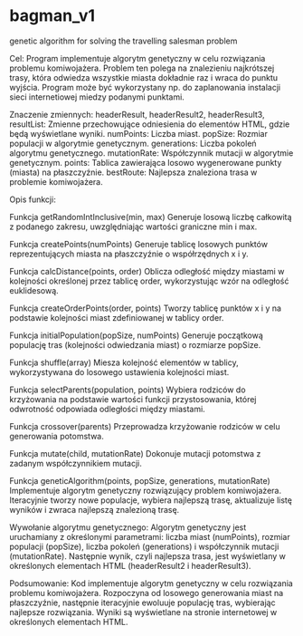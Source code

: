 # bagman_v1
genetic algorithm for solving the travelling salesman problem

Cel:
Program implementuje algorytm genetyczny w celu rozwiązania problemu komiwojażera. Problem ten polega na znalezieniu najkrótszej trasy, która odwiedza wszystkie miasta dokładnie raz i wraca do punktu wyjścia. Program może być wykorzystany np. do zaplanowania instalacji sieci internetiowej miedzy podanymi punktami. 

Znaczenie zmiennych:
headerResult, headerResult2, headerResult3, resultList: Zmienne przechowujące odniesienia do elementów HTML, gdzie będą wyświetlane wyniki.
numPoints: Liczba miast.
popSize: Rozmiar populacji w algorytmie genetycznym.
generations: Liczba pokoleń algorytmu genetycznego.
mutationRate: Współczynnik mutacji w algorytmie genetycznym.
points: Tablica zawierająca losowo wygenerowane punkty (miasta) na płaszczyźnie.
bestRoute: Najlepsza znaleziona trasa w problemie komiwojażera.

Opis funkcji:

Funkcja getRandomIntInclusive(min, max)
Generuje losową liczbę całkowitą z podanego zakresu, uwzględniając wartości graniczne min i max.

Funkcja createPoints(numPoints)
Generuje tablicę losowych punktów reprezentujących miasta na płaszczyźnie o współrzędnych x i y.

Funkcja calcDistance(points, order)
Oblicza odległość między miastami w kolejności określonej przez tablicę order, wykorzystując wzór na odległość euklidesową.

Funkcja createOrderPoints(order, points)
Tworzy tablicę punktów x i y na podstawie kolejności miast zdefiniowanej w tablicy order.

Funkcja initialPopulation(popSize, numPoints)
Generuje początkową populację tras (kolejności odwiedzania miast) o rozmiarze popSize.

Funkcja shuffle(array)
Miesza kolejność elementów w tablicy, wykorzystywana do losowego ustawienia kolejności miast.

Funkcja selectParents(population, points)
Wybiera rodziców do krzyżowania na podstawie wartości funkcji przystosowania, której odwrotność odpowiada odległości między miastami.

Funkcja crossover(parents)
Przeprowadza krzyżowanie rodziców w celu generowania potomstwa.

Funkcja mutate(child, mutationRate)
Dokonuje mutacji potomstwa z zadanym współczynnikiem mutacji.

Funkcja geneticAlgorithm(points, popSize, generations, mutationRate)
Implementuje algorytm genetyczny rozwiązujący problem komiwojażera. Iteracyjnie tworzy nowe populacje, wybiera najlepszą trasę, aktualizuje listę wyników i zwraca najlepszą znalezioną trasę.

Wywołanie algorytmu genetycznego:
Algorytm genetyczny jest uruchamiany z określonymi parametrami: liczba miast (numPoints), rozmiar populacji (popSize), liczba pokoleń (generations) i współczynnik mutacji (mutationRate). Następnie wynik, czyli najlepsza trasa, jest wyświetlany w określonych elementach HTML (headerResult2 i headerResult3).

Podsumowanie:
Kod implementuje algorytm genetyczny w celu rozwiązania problemu komiwojażera. Rozpoczyna od losowego generowania miast na płaszczyźnie, następnie iteracyjnie ewoluuje populację tras, wybierając najlepsze rozwiązania. Wyniki są wyświetlane na stronie internetowej w określonych elementach HTML.

